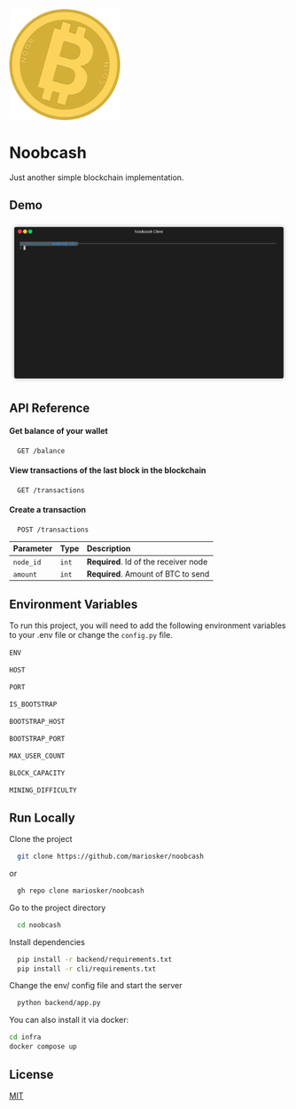 <img src="/documentation/logo.png" width="200" height="200"/>

# Noobcash

Just another simple blockchain implementation.




## Demo

<img src="/documentation/demo.gif"/>

## API Reference

#### Get balance of your wallet

```http
  GET /balance
```

#### View transactions of the last block in the blockchain

```http
  GET /transactions
```

#### Create a transaction
```http
  POST /transactions
```

| Parameter | Type     | Description                       |
| :-------- | :------- | :-------------------------------- |
| `node_id`      | `int` | **Required**. Id of the receiver node |
| `amount`      | `int` | **Required**. Amount of BTC to send |

## Environment Variables

To run this project, you will need to add the following environment variables to your .env file or change the `config.py` file.

`ENV`

`HOST`

`PORT`

`IS_BOOTSTRAP`

`BOOTSTRAP_HOST`

`BOOTSTRAP_PORT`

`MAX_USER_COUNT`

`BLOCK_CAPACITY`

`MINING_DIFFICULTY`

## Run Locally

Clone the project

```bash
  git clone https://github.com/mariosker/noobcash
```

or 

```bash
  gh repo clone mariosker/noobcash
```

Go to the project directory

```bash
  cd noobcash
```

Install dependencies

```bash
  pip install -r backend/requirements.txt
  pip install -r cli/requirements.txt
```

Change the env/ config file and start the server

```bash
  python backend/app.py
```

You can also install it via docker:
```bash
cd infra
docker compose up
```

## License

[MIT](https://choosealicense.com/licenses/mit/)

